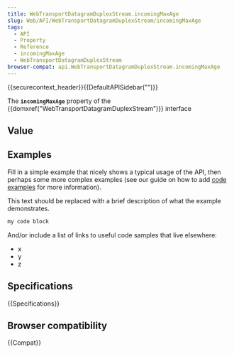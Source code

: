 ```yaml
---
title: WebTransportDatagramDuplexStream.incomingMaxAge
slug: Web/API/WebTransportDatagramDuplexStream/incomingMaxAge
tags:
  - API
  - Property
  - Reference
  - incomingMaxAge
  - WebTransportDatagramDuplexStream
browser-compat: api.WebTransportDatagramDuplexStream.incomingMaxAge
---
```

{{securecontext_header}}{{DefaultAPISidebar("")}}

The **`incomingMaxAge`** property of the {{domxref("WebTransportDatagramDuplexStream")}} interface 

## Value



## Examples

Fill in a simple example that nicely shows a typical usage of the API, then perhaps some more complex examples (see our guide on how to add [code examples](/en-US/docs/MDN/Contribute/Structures/Code_examples) for more information).

This text should be replaced with a brief description of what the example demonstrates.

```js
my code block
```

And/or include a list of links to useful code samples that live elsewhere:

*   x
*   y
*   z

## Specifications

{{Specifications}}

## Browser compatibility

{{Compat}}



